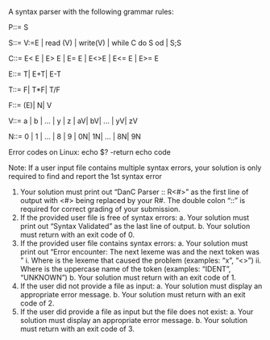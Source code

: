 A syntax parser with the following grammar rules:
	
P::= S

S::= V:=E | read (V) | write(V) | while C do S od | S;S

C::= E< E | E> E | E= E | E<>E | E<= E | E>= E

E::= T| E+T| E-T

T::= F| T*F| T/F

F::= (E)| N| V

V::= a | b | ... | y | z | aV| bV| ... | yV| zV

N::= 0 | 1 | ... | 8 | 9 | 0N| 1N| ... | 8N| 9N


Error codes on Linux: echo $? -return echo code

Note: If a user input file contains multiple syntax errors,
your solution is only required to find and report the 1st syntax error

1) Your solution must print out “DanC Parser :: R<#>” as the first line of output with <#> being replaced by
  your R#. The double colon “::” is required for correct grading of your submission.
2) If the provided user file is free of syntax errors:
  a. Your solution must print out “Syntax Validated” as the last line of output.
  b. Your solution must return with an exit code of 0.
3) If the provided user file contains syntax errors:
  a. Your solution must print out “Error encounter: The next lexeme was <lexeme> and the next
  token was <token>”
    i. Where <lexeme> is the lexeme that caused the problem (examples: “x”, “<>”)
    ii. Where <token> is the uppercase name of the token (examples: “IDENT”, “UNKNOWN”)
  b. Your solution must return with an exit code of 1.
4) If the user did not provide a file as input:
  a. Your solution must display an appropriate error message.
  b. Your solution must return with an exit code of 2.
5) If the user did provide a file as input but the file does not exist:
  a. Your solution must display an appropriate error message.
  b. Your solution must return with an exit code of 3.
